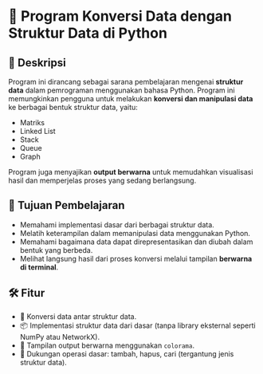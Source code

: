 #  🔄 Program Konversi Data dengan Struktur Data di Python

## 📌 Deskripsi

Program ini dirancang sebagai sarana pembelajaran mengenai **struktur data** dalam pemrograman menggunakan bahasa Python. Program ini memungkinkan pengguna untuk melakukan **konversi dan manipulasi data** ke berbagai bentuk struktur data, yaitu:

- Matriks
- Linked List
- Stack
- Queue
- Graph

Program juga menyajikan **output berwarna** untuk memudahkan visualisasi hasil dan memperjelas proses yang sedang berlangsung.

## 🎯 Tujuan Pembelajaran

- Memahami implementasi dasar dari berbagai struktur data.
- Melatih keterampilan dalam memanipulasi data menggunakan Python.
- Memahami bagaimana data dapat direpresentasikan dan diubah dalam bentuk yang berbeda.
- Melihat langsung hasil dari proses konversi melalui tampilan **berwarna di terminal**.

## 🛠️ Fitur

- 🚀 Konversi data antar struktur data.
- 📦 Implementasi struktur data dari dasar (tanpa library eksternal seperti NumPy atau NetworkX).
- 🎨 Tampilan output berwarna menggunakan `colorama`.
- 🔄 Dukungan operasi dasar: tambah, hapus, cari (tergantung jenis struktur data).

